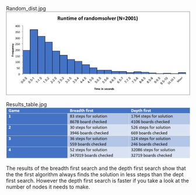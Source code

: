 Random_dist.jpg
<img src=https://github.com/KaKariki02/rushHour/blob/master/Results/Random_dist.jpg width="800">


Results_table.jpg
<img src=https://github.com/KaKariki02/rushHour/blob/master/Results/Results_table.jpg width="800">

The results of the breadth first search and the depth first search show that the the first algorithm always finds the solution in less steps than the dept first search. However the depth first search is faster if you take a look at the number of nodes it needs to make.
